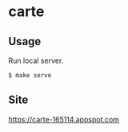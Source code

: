 # carte

## Usage

Run local server.

```
$ make serve
```

## Site

https://carte-165114.appspot.com
